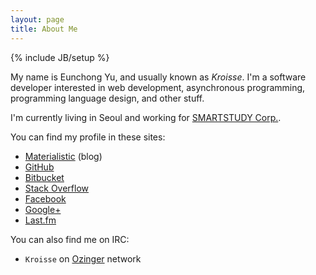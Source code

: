 ```yaml
---
layout: page
title: About Me
---
```

{% include JB/setup %}

My name is Eunchong Yu, and usually known as *Kroisse*. I'm a software developer interested in web development, asynchronous programming, programming language design, and other stuff.

I'm currently living in Seoul and working for [SMARTSTUDY Corp.][].


[SMARTSTUDY Corp.]: http://www.smartstudy.co.kr/


You can find my profile in these sites:

- [Materialistic](http://blog.materialistic.kr/) (blog)
- [GitHub](https://github.com/Kroisse)
- [Bitbucket](https://bitbucket.org/kroisse)
- [Stack Overflow](http://stackoverflow.com/users/676818/kroisse)
- [Facebook](https://www.facebook.com/eunchong.yu)
- [Google+](https://plus.google.com/115908693376173457786)
- [Last.fm](http://www.last.fm/user/Kroisse)


You can also find me on IRC:

- `Kroisse` on [Ozinger][] network


[Ozinger]: http://ozinger.org/
